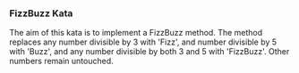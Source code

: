 ### FizzBuzz Kata

The aim of this kata is to implement a FizzBuzz method. The method replaces any number divisible by 3 with 'Fizz', and number divisible by 5 with 'Buzz', and any number divisible by both 3 and 5 with 'FizzBuzz'. Other numbers remain untouched.


